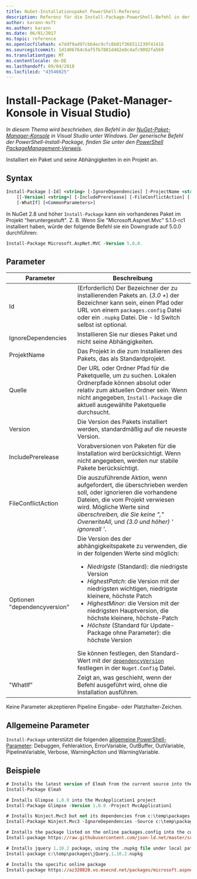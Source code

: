 ```yaml
---
title: NuGet-Installationspaket PowerShell-Referenz
description: Referenz für die Install-Package-PowerShell-Befehl in der NuGet-Paket-Manager-Konsole in Visual Studio.
author: karann-msft
ms.author: karann
ms.date: 06/01/2017
ms.topic: reference
ms.openlocfilehash: e7ddf9ad97cbb4ec9cfc8b01f366511239f41416
ms.sourcegitcommit: 1d1406764c6af5fb7801d462e0c4afc9092fa569
ms.translationtype: MT
ms.contentlocale: de-DE
ms.lasthandoff: 09/04/2018
ms.locfileid: "43546025"
---
```

# <a name="install-package-package-manager-console-in-visual-studio"></a>Install-Package (Paket-Manager-Konsole in Visual Studio)

*In diesem Thema wird beschrieben, den Befehl in der [NuGet-Paket-Manager-Konsole](package-manager-console.md) in Visual Studio unter Windows. Der generische Befehl der PowerShell-Install-Package, finden Sie unter den [PowerShell PackageManagement-Verweis](/powershell/module/packagemanagement/?view=powershell-6).*

Installiert ein Paket und seine Abhängigkeiten in ein Projekt an.

## <a name="syntax"></a>Syntax

```ps
Install-Package [-Id] <string> [-IgnoreDependencies] [-ProjectName <string>] [[-Source] <string>] 
    [[-Version] <string>] [-IncludePrerelease] [-FileConflictAction] [-DependencyVersion]
    [-WhatIf] [<CommonParameters>]
```

In NuGet 2.8 und höher `Install-Package` kann ein vorhandenes Paket im Projekt "heruntergestuft". Z. B. Wenn Sie "Microsoft.Aspnet.Mvc" 5.1.0-rc1 installiert haben, würde der folgende Befehl sie ein Downgrade auf 5.0.0 durchführen:

```ps
Install-Package Microsoft.AspNet.MVC -Version 5.0.0.
```

## <a name="parameters"></a>Parameter

| Parameter | Beschreibung |
| --- | --- |
| Id | (Erforderlich) Der Bezeichner der zu installierenden Pakets an. (*3.0 +*) der Bezeichner kann sein, einen Pfad oder URL von einem `packages.config` Datei oder ein `.nupkg` Datei. Die - Id Switch selbst ist optional. |
| IgnoreDependencies | Installieren Sie nur dieses Paket und nicht seine Abhängigkeiten. |
| ProjektName | Das Projekt in die zum Installieren des Pakets, das als Standardprojekt. |
| Quelle | Der URL oder Ordner Pfad für die Paketquelle, um zu suchen. Lokalen Ordnerpfade können absolut oder relativ zum aktuellen Ordner sein. Wenn nicht angegeben, `Install-Package` die aktuell ausgewählte Paketquelle durchsucht. |
| Version | Die Version des Pakets installiert werden, standardmäßig auf die neueste Version. |
| IncludePrerelease | Vorabversionen von Paketen für die Installation wird berücksichtigt. Wenn nicht angegeben, werden nur stabile Pakete berücksichtigt. |
| FileConflictAction | Die auszuführende Aktion, wenn aufgefordert, die überschrieben werden soll, oder ignorieren die vorhandene Dateien, die vom Projekt verwiesen wird. Mögliche Werte sind *überschreiben, die Sie keine "," OverwriteAll*, und *(3.0 und höher)* *' ignoreall '*. |
| Optionen "dependencyversion" | Die Version des der abhängigkeitspakete zu verwenden, die in der folgenden Werte sind möglich:<br/><ul><li>*Niedrigste* (Standard): die niedrigste Version</li><li>*HighestPatch*: die Version mit der niedrigsten wichtigen, niedrigste kleinere, höchste Patch</li><li>*HighestMinor*: die Version mit der niedrigsten Hauptversion, die höchste kleinere, höchste-Patch</li><li>*Höchste* (Standard für Update-Package ohne Parameter): die höchste Version</li></ul>Sie können festlegen, den Standard-Wert mit der [ `dependencyVersion` ](../reference/nuget-config-file.md#config-section) festlegen in der `Nuget.Config` Datei. |
| "WhatIf" | Zeigt an, was geschieht, wenn der Befehl ausgeführt wird, ohne die Installation ausführen. |

Keine Parameter akzeptieren Pipeline Eingabe- oder Platzhalter-Zeichen.

## <a name="common-parameters"></a>Allgemeine Parameter

`Install-Package` unterstützt die folgenden [allgemeine PowerShell-Parameter](http://go.microsoft.com/fwlink/?LinkID=113216): Debuggen, Fehleraktion, ErrorVariable, OutBuffer, OutVariable, PipelineVariable, Verbose, WarningAction und WarningVariable.

## <a name="examples"></a>Beispiele

```ps
# Installs the latest version of Elmah from the current source into the default project
Install-Package Elmah

# Installs Glimpse 1.0.0 into the MvcApplication1 project
Install-Package Glimpse -Version 1.0.0 -Project MvcApplication1

# Installs Ninject.Mvc3 but not its dependencies from c:\temp\packages
Install-Package Ninject.Mvc3 -IgnoreDependencies -Source c:\temp\packages

# Installs the package listed on the online packages.config into the current project
Install-package https://raw.githubusercontent.com/json-ld.net/master/src/JsonLD/packages.config

# Installs jquery 1.10.2 package, using the .nupkg file under local path of c:\temp\packages
Install-package c:\temp\packages\jQuery.1.10.2.nupkg

# Installs the specific online package
Install-package https://az320820.vo.msecnd.net/packages/microsoft.aspnet.mvc.5.2.3.nupkg
```
